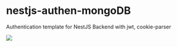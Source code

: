 # nestjs-authen-mongoDB
Authentication template for NestJS Backend with jwt, cookie-parser

<img src="https://pbs.twimg.com/profile_images/1110148780991623201/vlqCsAVP_400x400.png"/>
